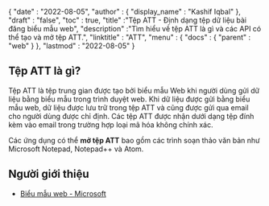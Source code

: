 {
  "date" : "2022-08-05",
  "author" : {
    "display_name" : "Kashif Iqbal"
},
  "draft" : "false",
  "toc" : true,
  "title" :"Tệp ATT - Định dạng tệp dữ liệu bài đăng biểu mẫu web",
  "description" :"Tìm hiểu về tệp ATT là gì và các API có thể tạo và mở tệp ATT.",
  "linktitle" : "ATT",
  "menu" : {
    "docs" : {
      "parent" : "web"
}
},
  "lastmod" : "2022-08-05"
}

## Tệp ATT là gì?

Tệp ATT là tệp trung gian được tạo bởi biểu mẫu Web khi người dùng gửi dữ liệu bằng biểu mẫu trong trình duyệt web. Khi dữ liệu được gửi bằng biểu mẫu web, dữ liệu được lưu trữ trong tệp ATT và cũng được gửi qua email cho người dùng được chỉ định. Các tệp ATT được nhận dưới dạng tệp đính kèm vào email trong trường hợp loại mã hóa không chính xác.

Các ứng dụng có thể **mở tệp ATT** bao gồm các trình soạn thảo văn bản như Microsoft Notepad, Notepad++ và Atom.

## Người giới thiệu

* [Biểu mẫu web - Microsoft](https://learn.microsoft.com/en-us/aspnet/web-forms/what-is-web-forms)

